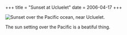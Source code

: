 +++
title = "Sunset at Ucluelet"
date = 2006-04-17
+++

![Sunset over the Pacific ocean, near Ucluelet.](/photos/SunsetAtUcluelet.jpg)

The sun setting over the Pacific is a beatiful thing.
